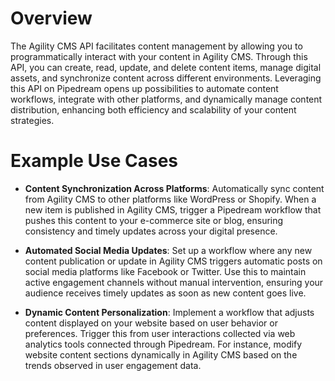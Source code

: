 # Overview

The Agility CMS API facilitates content management by allowing you to programmatically interact with your content in Agility CMS. Through this API, you can create, read, update, and delete content items, manage digital assets, and synchronize content across different environments. Leveraging this API on Pipedream opens up possibilities to automate content workflows, integrate with other platforms, and dynamically manage content distribution, enhancing both efficiency and scalability of your content strategies.

# Example Use Cases

- **Content Synchronization Across Platforms**: Automatically sync content from Agility CMS to other platforms like WordPress or Shopify. When a new item is published in Agility CMS, trigger a Pipedream workflow that pushes this content to your e-commerce site or blog, ensuring consistency and timely updates across your digital presence.

- **Automated Social Media Updates**: Set up a workflow where any new content publication or update in Agility CMS triggers automatic posts on social media platforms like Facebook or Twitter. Use this to maintain active engagement channels without manual intervention, ensuring your audience receives timely updates as soon as new content goes live.

- **Dynamic Content Personalization**: Implement a workflow that adjusts content displayed on your website based on user behavior or preferences. Trigger this from user interactions collected via web analytics tools connected through Pipedream. For instance, modify website content sections dynamically in Agility CMS based on the trends observed in user engagement data.
